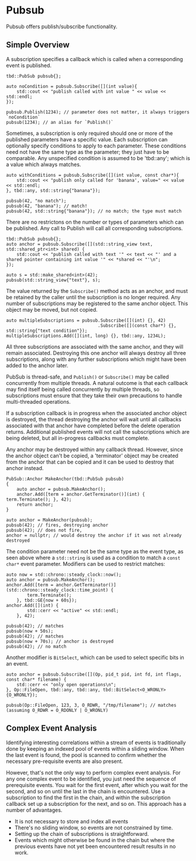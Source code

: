 Pubsub
======

Pubsub offers publish/subscribe functionality.

Simple Overview
---------------

A subscription specifies a callback which is called when a corresponding event is published.

    tbd::PubSub pubsub{};

    auto noCondition = pubsub.Subscribe([](int value){
        std::cout << "publish called with int value " << value << std::endl;
    });

    pubsub.Publish(1234); // parameter does not matter, it always triggers `noCondition`
    pubsub(1234); // an alias for `Publish()`

Sometimes, a subscription is only required should one or more of the published parameters have a specific value.  Each subscription can optionally specify conditions to apply to each parameter.  These conditions need not have the same type as the parameter; they just have to be comparable.  Any unspecified condition is assumed to be 'tbd::any'; which is a value which always matches.

    auto withConditions = pubsub.Subscribe([](int value, const char*){
        std::cout << "publish only called for 'banana', value=" << value << std::endl;
    }, tbd::any, std::string{"banana"});

    pubsub(42, "no match");
    pubsub(42, "banana"); // match!
    pubsub(42, std::string{"banana"}); // no match; the type must match

There are no restrictons on the number or types of parameters which can be published.  Any call to Publish will call all corresponding subscriptions.

    tbd::PubSub pubsub{};
    auto anchor = pubsub.Subscribe([](std::string_view text, std::shared_ptr<int> shared) {
        std::cout << "publish called with text '" << text << "' and a shared pointer containing int value '" << *shared << "'\n";
    });

    auto s = std::make_shared<int>(42);
    pubsub(std::string_view{"text"}, s);

The value returned by the `Subscribe()` method acts as an anchor, and must be retained by the caller until the subscription is no longer required.  Any number of subscriptions may be registered to the same anchor object.  This object may be moved, but not copied.

    auto multipleSubscriptions = pubsub.Subscribe([](int) {}, 42)
                                       .Subscribe([](const char*) {}, std::string{"text condition"});
    multipleSubscriptions.Add([](int, long) {}, tbd::any, 1234L);

All three subscriptions are associated with the same anchor, and they will remain associated.  Destroying this one anchor will always destroy all three subscriptions, along with any further subscriptions which might have been added to the anchor later.

PubSub is thread-safe, and `Publish()` or `Subscribe()` may be called concurrently from multiple threads.  A natural outcome is that each callback may find itself being called concurrently by multiple threads, so subscriptions must ensure that they take their own precautions to handle multi-threaded operations.

If a subscription callback is in progress when the associated anchor object is destroyed, the thread destroying the anchor will wait until all callbacks associated with that anchor have completed before the delete operation returns.  Additional published events will not call the subscriptions which are being deleted, but all in-progress callbacks must complete.

Any anchor may be destroyed within any callback thread.  However, since the anchor object can't be copied, a 'terminator' object may be created from the anchor that can be copied and it can be used to destroy that anchor instead.

    PubSub::Anchor MakeAnchor(tbd::PubSub pubsub)
    {
        auto anchor = pubsub.MakeAnchor();
        anchor.Add([term = anchor.GetTerminator()](int) { term.Terminate(); }, 42);
        return anchor;
    }

    auto anchor = MakeAnchor(pubsub);
    pubsub(42); // fires, destroying anchor
    pubsub(42); // does not fire, 
    anchor = nullptr; // would destroy the anchor if it was not already destroyed

The condition parameter need not be the same type as the event type, as seen above where a `std::string` is used as a condition to match a `const char*` event parameter.  Modifiers can be used to restrict matches:

    auto now = std::chrono::steady_clock::now();
    auto anchor = pubsub.MakeAnchor();
    anchor.Add([term = anchor.GetTerminator()](std::chrono::steady_clock::time_point) {
            term.Terminate();
        }, tbd::GE{now + 60s});
    anchor.Add([](int) {
            std::cerr << "active" << std::endl;
        }, 42);

    pubsub(42); // matches
    pubsub(now + 50s);
    pubsub(42); // matches
    pubsub(now + 70s); // anchor is destroyed
    pubsub(42); // no match

Another modifier is `BitSelect`, which can be used to select specific bits in an event.

    auto anchor = pubsub.Subscribe([](Op, pid_t pid, int fd, int flags, const char* filename) {
        std::cerr << "only open operations\n";
    }, Op::FileOpen, tbd::any, tbd::any, tbd::BitSelect<O_WRONLY>{O_WRONLY});

    pubsub(Op::FileOpen, 123, 3, O_RDWR, "/tmp/filename"); // matches (assuming O_RDWR = O_RDONLY | O_WRONLY)

Complex Event Analysis
----------------------

Identifying interesting correlations within a stream of events is traditionally done by keeping an indexed pool of events within a sliding window.  When the last event is found, the pool is scanned to confirm whether the necessary pre-requisite events are also present.

However, that's not the only way to perform complex event analysis.  For any one complex event to be identified, you just need the sequence of prerequisite events.  You wait for the first event, after which you wait for the second, and so on until the last in the chain is encountered.  Use a subscription to find the first in the chain, and within the subscription callback set up a subscription for the next, and so on.  This approach has a number of advantages.

 - It is not necessary to store and index all events
 - There's no sliding window, so events are not constrained by time.
 - Setting up the chain of subscriptions is straightforward.
 - Events which might otherwise be found in the chain but where the previous events have not yet been encountered result results in no work.
